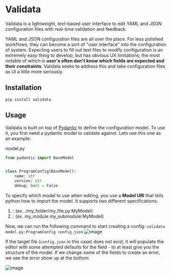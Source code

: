 # Validata

Validata is a lightweight, text-based user interface to edit YAML and JSON configuration files with real-time validation and feedback.

YAML and JSON configuration files are all over the place. For less polished workflows, they can become a sort of "user interface" into the configuration of system. 
Expecting users to fill out text files to modify configuration is an extremely easy thing to develop, but has obvious UX limitations; the most notable of which is **user's often don't know which fields are expected and their constraints**.
Validata seeks to address this and take configuration files as UI a little more seriously.

## Installation
```pip install validata```

## Usage

Validata is built on top of [Pydantic]([url](https://docs.pydantic.dev/latest/)) to define the configuration model. To use it, you first need a pydantic model to validate against. Lets use this one as an example:

model.py
```python
from pydantic import BaseModel


class ProgramConfig(BaseModel):
    name: str
    version: str
    debug: bool = False
```


To specify which model to use when editing, you use a **Model URI** that tells python how to import the model. It supports two different specifications:
1. <file path>:<model class>  (ex. ./my_folder/my_file.py:MyModel)
2. <module path>:<model class> (ex. my_module.my_submodule:MyModel)

Now, we can run the following command to start creating a config:
```validata model.py:ProgramConfig config.json```
![image](https://github.com/user-attachments/assets/c5ea056e-3d49-48fc-a66d-ebcd8c08e82c)

If the target file (`config.json` in this case) does not exist, it will populate the editor with some attempted defaults for the field - to at least give you the structure of the model.
If we change some of the fields to create an error, we see the error show up at the bottom:

![image](https://github.com/user-attachments/assets/3da4a8a2-0d72-481d-a001-6286ba43e474)
